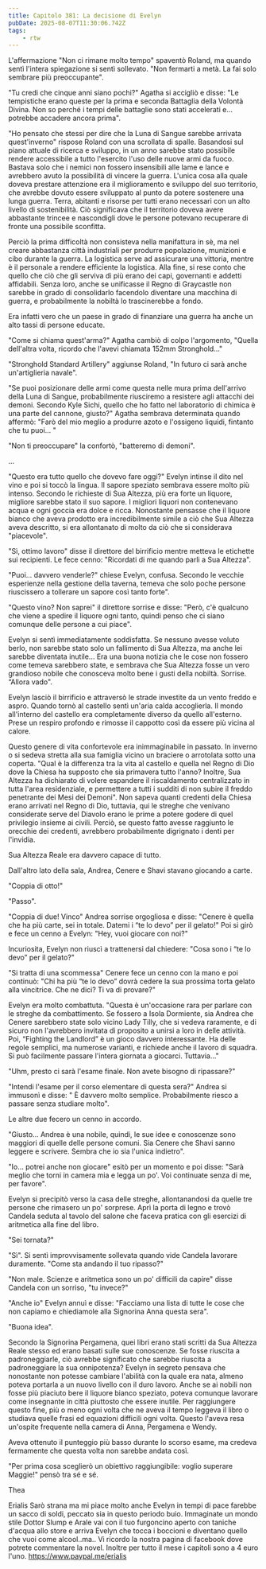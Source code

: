 ```yaml
---
title: Capitolo 381: La decisione di Evelyn
pubDate: 2025-08-07T11:30:06.742Z
tags:
    - rtw
---
```















L'affermazione "Non ci rimane molto tempo" spaventò Roland, ma quando sentì l'intera spiegazione si sentì sollevato. "Non fermarti a metà. La fai solo sembrare più preoccupante".


"Tu credi che cinque anni siano pochi?" Agatha si accigliò e disse: "Le tempistiche erano queste per la prima e seconda Battaglia della Volontà Divina. Non so perché i tempi delle battaglie sono stati accelerati e... potrebbe accadere ancora prima".


"Ho pensato che stessi per dire che la Luna di Sangue sarebbe arrivata quest'inverno" rispose Roland con una scrollata di spalle. Basandosi sul piano attuale di ricerca e sviluppo, in un anno sarebbe stato possibile rendere accessibile a tutto l'esercito l'uso delle nuove armi da fuoco. Bastava solo che i nemici non fossero insensibili alle lame e lance e avrebbero avuto la possibilità di vincere la guerra. L'unica cosa alla quale doveva prestare attenzione era il miglioramento e sviluppo del suo territorio, che avrebbe dovuto essere sviluppato al punto da potere sostenere una lunga guerra. Terra, abitanti e risorse per tutti erano necessari con un alto livello di sostenibilità. Ciò significava che il territorio doveva avere abbastante trincee e nascondigli dove le persone potevano recuperare di fronte una possibile sconfitta.


Perciò la prima difficoltà non consisteva nella manifattura in sè, ma nel creare abbastanza città industriali per produrre popolazione, munizioni e cibo durante la guerra. La logistica serve ad assicurare una vittoria, mentre è il personale a rendere efficiente la logistica. Alla fine, si rese conto che quello che ciò che gli serviva di più erano dei capi, governanti e addetti affidabili. Senza loro, anche se unificasse il Regno di Graycastle non sarebbe in grado di consolidarlo facendolo diventare una macchina di guerra, e probabilmente la nobiltà lo trascinerebbe a fondo.


Era infatti vero che un paese in grado di finanziare una guerra ha anche un alto tassi di persone educate.


"Come si chiama quest'arma?" Agatha cambiò di colpo l'argomento, "Quella dell'altra volta, ricordo che l'avevi chiamata 152mm Stronghold…"


"Stronghold Standard Artillery" aggiunse Roland, "In futuro ci sarà anche un'artiglieria navale".


"Se puoi posizionare delle armi come questa nelle mura prima dell'arrivo della Luna di Sangue, probabilmente riusciremo a resistere agli attacchi dei demoni. Secondo Kyle Sichi, quello che ho fatto nel laboratorio di chimica è una parte del cannone, giusto?" Agatha sembrava determinata quando affermò: "Farò del mio meglio a produrre azoto e l'ossigeno liquidi, fintanto che tu puoi... "


"Non ti preoccupare" la confortò, "batteremo di demoni".


...


"Questo era tutto quello che dovevo fare oggi?" Evelyn intinse il dito nel vino e poi si toccò la lingua. Il sapore speziato sembrava essere molto più intenso. Secondo le richieste di Sua Altezza, più era forte un liquore, migliore sarebbe stato il suo sapore. I migliori liquori non contenevano acqua e ogni goccia era dolce e ricca. Nonostante pensasse che il liquore bianco che aveva prodotto era incredibilmente simile a ciò che Sua Altezza aveva descritto, si era allontanato di molto da ciò che si considerava "piacevole".


"Sì, ottimo lavoro" disse il direttore del birrificio mentre metteva le etichette sui recipienti. Le fece cenno: "Ricordati di me quando parli a Sua Altezza".


"Puoi... davvero venderle?" chiese Evelyn, confusa. Secondo le vecchie esperienze nella gestione della taverna, temeva che solo poche persone riuscissero a tollerare un sapore così tanto forte".


"Questo vino? Non saprei" il direttore sorrise e disse: "Però, c'è qualcuno che viene a spedire il liquore ogni tanto, quindi penso che ci siano comunque delle persone a cui piace".


Evelyn si sentì immediatamente soddisfatta. Se nessuno avesse voluto berlo, non sarebbe stato solo un fallimento di Sua Altezza, ma anche lei sarebbe diventata inutile... Era una buona notizia che le cose non fossero come temeva sarebbero state, e sembrava che Sua Altezza fosse un vero grandioso nobile che conosceva molto bene i gusti della nobiltà. Sorrise. “Allora vado".


Evelyn lasciò il birrificio e attraversò le strade investite da un vento freddo e aspro. Quando tornò al castello sentì un'aria calda accoglierla. Il mondo all'interno del castello era completamente diverso da quello all'esterno. Prese un respiro profondo e rimosse il cappotto così da essere più vicina al calore.


Questo genere di vita confortevole era inimmaginabile in passato. In inverno o si sedeva stretta alla sua famiglia vicino un braciere o arrotolata sotto una coperta. "Qual è la differenza tra la vita al castello e quella nel Regno di Dio dove la Chiesa ha supposto che sia primavera tutto l'anno? Inoltre, Sua Altezza ha dichiarato di volere espandere il riscaldamento centralizzato in tutta l'area residenziale, e permettere a tutti i sudditi di non subire il freddo penetrante dei Mesi dei Demoni". Non sapeva quanti credenti della Chiesa erano arrivati nel Regno di Dio, tuttavia, qui le streghe che venivano considerate serve del Diavolo erano le prime a potere godere di quel privilegio insieme ai civili. Perciò, se questo fatto avesse raggiunto le orecchie dei credenti, avrebbero probabilmente digrignato i denti per l'invidia.


Sua Altezza Reale era davvero capace di tutto.


Dall'altro lato della sala, Andrea, Cenere e Shavi stavano giocando a carte.


"Coppia di otto!"


"Passo".


"Coppia di due! Vinco" Andrea sorrise orgogliosa e disse: "Cenere è quella che ha più carte, sei in totale. Datemi i “te lo devo” per il gelato!" Poi si girò e fece un cenno a Evelyn: "Hey, vuoi giocare con noi?"


Incuriosita, Evelyn non riuscì a trattenersi dal chiedere: "Cosa sono i “te lo devo” per il gelato?"


"Si tratta di una scommessa" Cenere fece un cenno con la mano e poi continuò: "Chi ha più “te lo devo” dovrà cedere la sua prossima torta gelato alla vincitrice. Che ne dici? Ti va di provare?"


Evelyn era molto combattuta. "Questa è un'occasione rara per parlare con le streghe da combattimento. Se fossero a Isola Dormiente, sia Andrea che Cenere sarebbero state solo vicino Lady Tilly, che si vedeva raramente, e di sicuro non l'avrebbero invitata di proposito a unirsi a loro in delle attività. Poi, “Fighting the Landlord” è un gioco davvero interessante. Ha delle regole semplici, ma numerose varianti, e richiede anche il lavoro di squadra. Si può facilmente passare l'intera giornata a giocarci. Tuttavia..."


"Uhm, presto ci sarà l'esame finale. Non avete bisogno di ripassare?"


"Intendi l'esame per il corso elementare di questa sera?" Andrea si immusonì e disse: " È davvero molto semplice. Probabilmente riesco a passare senza studiare molto".


Le altre due fecero un cenno in accordo.


"Giusto... Andrea è una nobile, quindi, le sue idee e conoscenze sono maggiori di quelle delle persone comuni. Sia Cenere che Shavi sanno leggere e scrivere. Sembra che io sia l'unica indietro".


"Io... potrei anche non giocare" esitò per un momento e poi disse: "Sarà meglio che torni in camera mia e legga un po'. Voi continuate senza di me, per favore".


Evelyn si precipitò verso la casa delle streghe, allontanandosi da quelle tre persone che rimasero un po' sorprese. Aprì la porta di legno e trovò Candela seduta al tavolo del salone che faceva pratica con gli esercizi di aritmetica alla fine del libro.


"Sei tornata?"


"Sì". Si sentì improvvisamente sollevata quando vide Candela lavorare duramente. "Come sta andando il tuo ripasso?"


"Non male. Scienze e aritmetica sono un po' difficili da capire" disse Candela con un sorriso, "tu invece?"


"Anche io" Evelyn annuì e disse: "Facciamo una lista di tutte le cose che non capiamo e chiediamole alla Signorina Anna questa sera".


"Buona idea".


Secondo la Signorina Pergamena, quei libri erano stati scritti da Sua Altezza Reale stesso ed erano basati sulle sue conoscenze. Se fosse riuscita a padroneggiarle, ciò avrebbe significato che sarebbe riuscita a padroneggiare la sua onnipotenza? Evelyn in segreto pensava che nonostante non potesse cambiare l'abilità con la quale era nata, almeno poteva portarla a un nuovo livello con il duro lavoro. Anche se ai nobili non fosse più piaciuto bere il liquore bianco speziato, poteva comunque lavorare come insegnante in città piuttosto che essere inutile. Per raggiungere questo fine, più o meno ogni volta che ne aveva il tempo leggeva il libro o studiava quelle frasi ed equazioni difficili ogni volta. Questo l'aveva resa un'ospite frequente nella camera di Anna, Pergamena e Wendy.


Aveva ottenuto il punteggio più basso durante lo scorso esame, ma credeva fermamente che questa volta non sarebbe andata così.


"Per prima cosa sceglierò un obiettivo raggiungibile: voglio superare Maggie!" pensò tra sé e sé.






Thea 






 Erialis Sarò strana ma mi piace molto anche Evelyn in tempi di pace farebbe un sacco di soldi, peccato sia in questo periodo buio. Immaginate un mondo stile Dottor Slump e Arale vai con il tuo furgoncino aperto con taniche d'acqua allo store e arriva Evelyn che tocca i boccioni e diventano quello che vuoi come alcool..ma.. Vi ricordo la nostra pagina di facebook dove potrete commentare la novel. Inoltre per tutto il mese i capitoli sono a 4 euro l'uno.  https://www.paypal.me/erialis  
                                


                                



